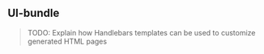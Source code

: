 ## UI-bundle

> TODO: Explain how Handlebars templates can be used to customize
> generated HTML pages
